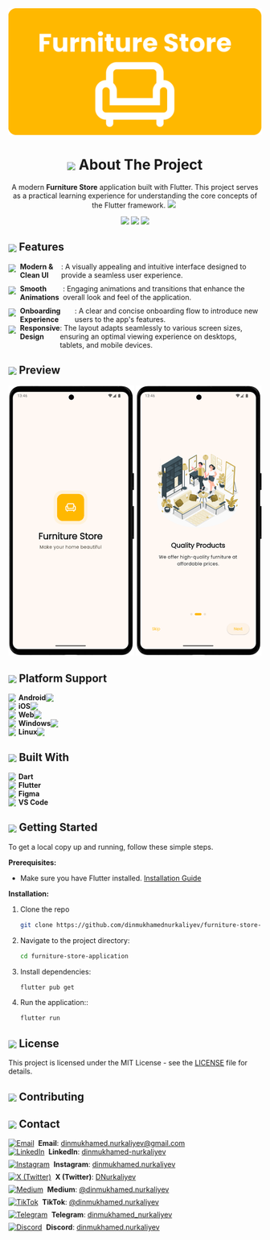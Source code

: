 
<div align="center">
  <img src="documentation/images/brand_banner.svg" width="800"/>

  <h1> <img align="center" src="https://em-content.zobj.net/source/animated-noto-color-emoji/427/pencil_270f-fe0f.gif" width="25"/>  About The Project </h1>

A modern **Furniture Store** application built with Flutter. This project serves as a practical learning experience for understanding the core concepts of the Flutter framework. 
    <img src="https://media1.giphy.com/media/UcMN5lbUI4b5sdTSLu/200.webp" width="40" style="margin-right: 5px;"/> 
  
</div>

  <div align="center">
    <img src="https://img.shields.io/github/license/dinmukhamednurkaliyev/furniture-store-application">
    <img src="https://img.shields.io/github/stars/dinmukhamednurkaliyev/furniture-store-application">
    <img src="https://img.shields.io/badge/Flutter-3.35%2B-blue">
  </div>


<h2> <img align="center" src="https://fonts.gstatic.com/s/e/notoemoji/latest/1f3af/512.webp" width="25"/> Features </h2>


<div style="display: flex; align-items: flex-start; margin-bottom: 10px;">
  <img src="https://cdn0.iconfinder.com/data/icons/social-messaging-ui-color-shapes/128/add-circle-green-512.png" width="15" style="margin-right: 8px; flex-shrink: 0; margin-top: 4px;"/>
    <strong>Modern & Clean UI</strong>: A visually appealing and intuitive interface designed to provide a seamless user experience.
</div>

<div style="display: flex; align-items: flex-start; margin-bottom: 10px;">
  <img src="https://cdn0.iconfinder.com/data/icons/social-messaging-ui-color-shapes/128/add-circle-green-512.png" width="15" style="margin-right: 8px; flex-shrink: 0; margin-top: 4px;"/>
    <strong>Smooth Animations</strong>: Engaging animations and transitions that enhance the overall look and feel of the application.
</div>

<div style="display: flex; align-items: flex-start;">
  <img src="https://cdn0.iconfinder.com/data/icons/social-messaging-ui-color-shapes/128/add-circle-green-512.png" width="15" style="margin-right: 8px; flex-shrink: 0; margin-top: 4px;"/>
    <strong>Onboarding Experience</strong>: A clear and concise onboarding flow to introduce new users to the app's features.
</div>

<div style="display: flex; align-items: flex-start;">
  <img src="https://cdn0.iconfinder.com/data/icons/social-messaging-ui-color-shapes/128/add-circle-green-512.png" width="15" style="margin-right: 8px; flex-shrink: 0; margin-top: 4px;"/>
    <strong>Responsive Design</strong>: The layout adapts seamlessly to various screen sizes, ensuring an optimal viewing experience on desktops, tablets, and mobile devices.
</div>


## <img align="center" src="https://fonts.gstatic.com/s/e/notoemoji/latest/2728/512.webp" width="25"/>  Preview

<p align="center">
  <img src="documentation/screenshots/splash-screen-portrait.png" width="250"> 
  <img src="documentation/screenshots/on-boarding-screen-portrait.png" width="250">
</p>


<!-- <div align="center">
  <b>Animated User Flow</b><br>
  <img src="documentation/demo.gif" width="250"/>
</div> -->



<h2> <img align="center" src="https://em-content.zobj.net/source/animated-noto-color-emoji/427/gear_2699-fe0f.gif" width="25"/>  Platform Support </h2>

<div style="display: flex; align-items: center;">
    <img src="https://www.svgrepo.com/show/475631/android-color.svg" width="15" style="margin-right: 5px;"/> 
    <strong>Android</strong>
     <img src="https://cdn0.iconfinder.com/data/icons/small-n-flat/24/678134-sign-check-512.png" width="15" style="margin-right: 5px;"/> 
</div>
<div style="display: flex; align-items: center;">
    <img src="https://www.svgrepo.com/show/303125/apple-logo.svg" width="15" style="margin-right: 5px;"/> 
    <strong>iOS</strong>
     <img src="https://cdn0.iconfinder.com/data/icons/small-n-flat/24/678069-sign-error-1024.png" width="15" style="margin-right: 5px;"/> 
</div>
<div style="display: flex; align-items: center;">
    <img src="https://www.svgrepo.com/show/475640/chrome-color.svg" width="15" style="margin-right: 5px;"/> 
    <strong>Web</strong>
    <img src="https://cdn0.iconfinder.com/data/icons/small-n-flat/24/678134-sign-check-512.png" width="15" style="margin-right: 5px;"/> 
</div>
<div style="display: flex; align-items: center;">
    <img src="https://www.svgrepo.com/show/382713/windows-applications.svg" width="15" style="margin-right: 5px;"/> 
    <strong>Windows</strong>
    <img src="https://cdn0.iconfinder.com/data/icons/small-n-flat/24/678069-sign-error-1024.png" width="15" style="margin-right: 5px;"/> 
</div>
<div style="display: flex; align-items: center;">
    <img src="https://www.svgrepo.com/show/354004/linux-tux.svg" width="15" style="margin-right: 5px;"/> 
    <strong>Linux</strong>
    <img src="https://cdn0.iconfinder.com/data/icons/small-n-flat/24/678069-sign-error-1024.png" width="15" style="margin-right: 5px;"/> 
</div>

<h2> <img align="center" src="https://fonts.gstatic.com/s/e/notoemoji/latest/26a1/512.webp" width="25"/> Built With </h2>
<div style="display: flex; align-items: center;">
  <img src="https://cdn.jsdelivr.net/gh/devicons/devicon/icons/dart/dart-original.svg" width="15" style="margin-right: 5px;"/>
  <strong>Dart</strong>
</div>
<div style="display: flex; align-items: center;">
  <img src="https://cdn.jsdelivr.net/gh/devicons/devicon/icons/flutter/flutter-original.svg" width="15" style="margin-right: 5px;"/>
  <strong>Flutter</strong>
</div>
<div style="display: flex; align-items: center;">
  <img src="https://cdn.jsdelivr.net/gh/devicons/devicon/icons/figma/figma-original.svg" width="15" style="margin-right: 5px;"/>
  <strong>Figma</strong>
</div>
<div style="display: flex; align-items: center;">
  <img src="https://www.svgrepo.com/show/452129/vs-code.svg" width="15" style="margin-right: 5px;"/>
  <strong>VS Code</strong>
</div>


<h2> <img align="center" src="https://fonts.gstatic.com/s/e/notoemoji/latest/1f680/512.webp" width="25"/> Getting Started </h2>

To get a local copy up and running, follow these simple steps.

**Prerequisites:**
* Make sure you have Flutter installed. [Installation Guide](https://docs.flutter.dev/get-started/install)

**Installation:**
1. Clone the repo
   ```sh
   git clone https://github.com/dinmukhamednurkaliyev/furniture-store-application.git
   ```

2. Navigate to the project directory:
    ```sh
    cd furniture-store-application
    ```

3. Install dependencies:
    ```sh
    flutter pub get
    ```

4. Run the application::
    ```sh
    flutter run
    ```

<h2> <img align="center" src="https://em-content.zobj.net/source/animated-noto-color-emoji/427/locked_1f512.gif" width="25"/>  License </h2>

This project is licensed under the MIT License - see the [LICENSE](LICENSE) file for details.


<h2> <img align="center" src="https://em-content.zobj.net/source/animated-noto-color-emoji/427/handshake_1f91d.gif" width="25"/>  Contributing </h2>

<h2> <img align="center" src="https://em-content.zobj.net/source/animated-noto-color-emoji/427/bell_1f514.gif" width="25"/>  Contact </h2>

<div style="display: flex; align-items: center;">
    <a href="https://mail.google.com/mail/?view=cm&fs=1&to=your.dinmukhamed.nurkaliyev@gmail.com" target="_blank"><img src="https://cdn0.iconfinder.com/data/icons/material-circle-apps/512/icon-email-material-design-512.png" alt="Email" width="20" style="margin-right: 8px;"/></a>
    <strong>Email</strong>:&#160;<a href="https://mail.google.com/mail/?view=cm&fs=1&to=your.dinmukhamed.nurkaliyev@gmail.com">dinmukhamed.nurkaliyev@gmail.com</a>
</div>
<div style="display: flex; align-items: center; margin-bottom: 8px;">
    <a href="https://www.linkedin.com/in/dinmukhamed-nurkaliyev-80b5a1326/" target="_blank"><img src="https://cdn3.iconfinder.com/data/icons/capsocial-round/500/linkedin-512.png" alt="LinkedIn" width="20" style="margin-right: 8px;"/></a>
    <strong>LinkedIn</strong>:&#160;<a href="https://www.linkedin.com/in/dinmukhamed-nurkaliyev-80b5a1326/">dinmukhamed-nurkaliyev</a>
</div>
<div style="display: flex; align-items: center; margin-bottom: 8px;">
    <a href="https://www.instagram.com/dinmukhamed.nurkaliyev/" target="_blank"><img src="https://cdn3.iconfinder.com/data/icons/2018-social-media-logotypes/1000/2018_social_media_popular_app_logo_instagram-512.png" alt="Instagram" width="20" style="margin-right: 8px;"/></a>
    <strong>Instagram</strong>:&#160;<a href="https://www.instagram.com/dinmukhamed.nurkaliyev/">dinmukhamed.nurkaliyev</a>
</div>
<div style="display: flex; align-items: center; margin-bottom: 8px;">
    <a href="https://x.com/DNurkaliyev" target="_blank"><img src="https://cdn3.iconfinder.com/data/icons/2018-social-media-logotypes/1000/2018_social_media_popular_app_logo_twitter-1024.png" alt="X (Twitter)" width="20" style="margin-right: 8px;"/></a>
    <strong>X (Twitter)</strong>:&#160;<a href="https://x.com/DNurkaliyev">DNurkaliyev</a>
</div>
<div style="display: flex; align-items: center; margin-bottom: 8px;">
    <a href="https://medium.com/@dinmukhamed.nurkaliyev" target="_blank"><img src="https://cdn0.iconfinder.com/data/icons/social-media-2092/100/social-62-512.png" alt="Medium" width="20" style="margin-right: 8px;"/></a>
    <strong>Medium</strong>:&#160;<a href="https://medium.com/@dinmukhamed.nurkaliyev">@dinmukhamed.nurkaliyev</a>
</div>
<div style="display: flex; align-items: center; margin-bottom: 8px;">
    <a href="https://www.tiktok.com/@dinmukhamed.nurkaliyev" target="_blank"><img src="https://cdn1.iconfinder.com/data/icons/popular-social-massmedia/120/tiktok-512.png" alt="TikTok" width="20" style="margin-right: 8px;"/></a>
    <strong>TikTok</strong>:&#160;<a href="https://www.tiktok.com/@dinmukhamed.nurkaliyev">@dinmukhamed.nurkaliyev</a>
</div>
<div style="display: flex; align-items: center; margin-bottom: 8px;">
    <a href="https://t.me/dinmukhamed_nurkaliyev" target="_blank"><img src="https://cdn3.iconfinder.com/data/icons/social-icons-33/512/Telegram-1024.png" alt="Telegram" width="20" style="margin-right: 8px;"/></a>
    <strong>Telegram</strong>:&#160;<a href="https://t.me/dinmukhamed_nurkaliyev">dinmukhamed_nurkaliyev</a>
</div>
<div style="display: flex; align-items: center;">
    <a href="https://discord.com/users/1300002143377428531" target="_blank"><img src="https://cdn0.iconfinder.com/data/icons/free-social-media-set/24/discord-512.png" alt="Discord" width="20" style="margin-right: 8px;"/></a>
    <strong>Discord</strong>:&#160;<a href="https://discord.com/users/1300002143377428531">dinmukhamed.nurkaliyev</a>
</div>


